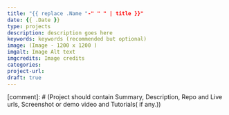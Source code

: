 ```yaml
---
title: "{{ replace .Name "-" " " | title }}"
date: {{ .Date }}
type: projects
description: description goes here  
keywords: keywords (recommended but optional)
image: (Image - 1200 x 1200 )
imgalt: Image Alt text  
imgcredits: Image credits
categories:
project-url:
draft: true
---
```


[comment]: # (Project should contain Summary, Description, Repo and Live urls, Screenshot or demo video and Tutorials( if any.))
